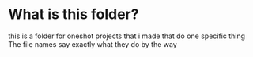 # What is this folder?

this is a folder for oneshot projects that i made that do one specific thing
The file names say exactly what they do by the way